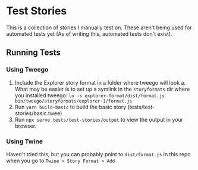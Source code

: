 # Test Stories

This is a collection of stories I manually test on. These aren't being used for automated tests yet (As of writing this, automated tests don't exist).

## Running Tests

### Using Tweego

1. Include the Explorer story format in a folder where tweego will look
    a. What may be easier is to set up a symlink in the `storyformats` dir where you installed tweego: `ln -s explorer-format/dist/format.js bin/tweego/storyformats/explorer-1/format.js`
2. Run `yarn build-basic` to build the basic story (tests/test-stories/basic.twee)
3. Run `npx serve tests/test-stories/output` to view the output in your browser.

### Using Twine

Haven't tried this, but you can probably point to `dist/format.js` in this repo when you go to `Twine > Story Format > Add`
